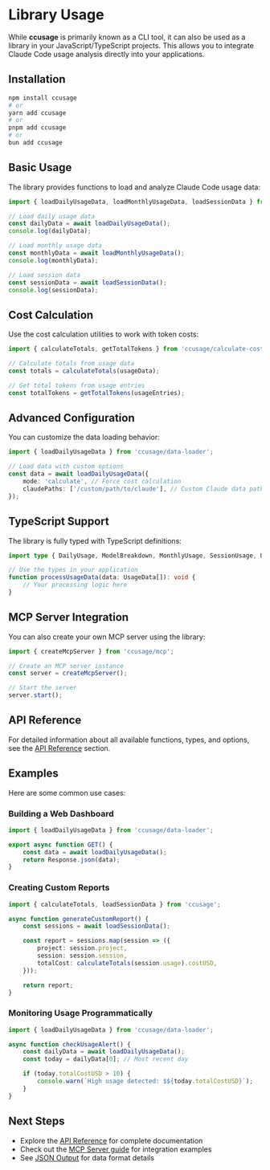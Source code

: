 # Library Usage

While **ccusage** is primarily known as a CLI tool, it can also be used as a library in your JavaScript/TypeScript projects. This allows you to integrate Claude Code usage analysis directly into your applications.

## Installation

```bash
npm install ccusage
# or
yarn add ccusage
# or
pnpm add ccusage
# or
bun add ccusage
```

## Basic Usage

The library provides functions to load and analyze Claude Code usage data:

```typescript
import { loadDailyUsageData, loadMonthlyUsageData, loadSessionData } from 'ccusage/data-loader';

// Load daily usage data
const dailyData = await loadDailyUsageData();
console.log(dailyData);

// Load monthly usage data
const monthlyData = await loadMonthlyUsageData();
console.log(monthlyData);

// Load session data
const sessionData = await loadSessionData();
console.log(sessionData);
```

## Cost Calculation

Use the cost calculation utilities to work with token costs:

```typescript
import { calculateTotals, getTotalTokens } from 'ccusage/calculate-cost';

// Calculate totals from usage data
const totals = calculateTotals(usageData);

// Get total tokens from usage entries
const totalTokens = getTotalTokens(usageEntries);
```

## Advanced Configuration

You can customize the data loading behavior:

```typescript
import { loadDailyUsageData } from 'ccusage/data-loader';

// Load data with custom options
const data = await loadDailyUsageData({
	mode: 'calculate', // Force cost calculation
	claudePaths: ['/custom/path/to/claude'], // Custom Claude data paths
});
```

## TypeScript Support

The library is fully typed with TypeScript definitions:

```typescript
import type { DailyUsage, ModelBreakdown, MonthlyUsage, SessionUsage, UsageData } from 'ccusage/data-loader';

// Use the types in your application
function processUsageData(data: UsageData[]): void {
	// Your processing logic here
}
```

## MCP Server Integration

You can also create your own MCP server using the library:

```typescript
import { createMcpServer } from 'ccusage/mcp';

// Create an MCP server instance
const server = createMcpServer();

// Start the server
server.start();
```

## API Reference

For detailed information about all available functions, types, and options, see the [API Reference](/api/) section.

## Examples

Here are some common use cases:

### Building a Web Dashboard

```typescript
import { loadDailyUsageData } from 'ccusage/data-loader';

export async function GET() {
	const data = await loadDailyUsageData();
	return Response.json(data);
}
```

### Creating Custom Reports

```typescript
import { calculateTotals, loadSessionData } from 'ccusage';

async function generateCustomReport() {
	const sessions = await loadSessionData();

	const report = sessions.map(session => ({
		project: session.project,
		session: session.session,
		totalCost: calculateTotals(session.usage).costUSD,
	}));

	return report;
}
```

### Monitoring Usage Programmatically

```typescript
import { loadDailyUsageData } from 'ccusage/data-loader';

async function checkUsageAlert() {
	const dailyData = await loadDailyUsageData();
	const today = dailyData[0]; // Most recent day

	if (today.totalCostUSD > 10) {
		console.warn(`High usage detected: $${today.totalCostUSD}`);
	}
}
```

## Next Steps

- Explore the [API Reference](/api/) for complete documentation
- Check out the [MCP Server guide](/guide/mcp-server) for integration examples
- See [JSON Output](/guide/json-output) for data format details

